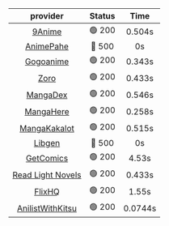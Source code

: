 | **provider** | **Status** | **Time** |
|:--------:|:------:|:----:|
|  [9Anime](https://9anime.to)  | 🟢 200 | 0.504s |
| [AnimePahe](https://animepahe.com) | 🔴 500 | 0s |
|  [Gogoanime](https://gogoanime.gg)  | 🟢 200 | 0.343s |
|  [Zoro](https://zoro.to)  | 🟢 200 | 0.433s |
|  [MangaDex](https://mangadex.org)  | 🟢 200 | 0.546s |
|  [MangaHere](http://www.mangahere.cc)  | 🟢 200 | 0.258s |
|  [MangaKakalot](https://mangakakalot.com)  | 🟢 200 | 0.515s |
| [Libgen](http://libgen) | 🔴 500 | 0s |
|  [GetComics](https://getcomics.info/)  | 🟢 200 | 4.53s |
|  [Read Light Novels](https://readlightnovels.net)  | 🟢 200 | 0.433s |
|  [FlixHQ](https://flixhq.to)  | 🟢 200 | 1.55s |
|  [AnilistWithKitsu](https://anilist.co/)  | 🟢 200 | 0.0744s |

